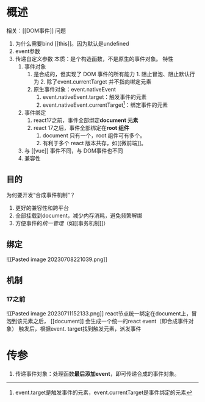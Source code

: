 # 概述
相关：[[DOM事件]] 
问题
1. 为什么需要bind [[this]]。因为默认是undefined
2. event参数
3. 传递自定义参数
本质：是个构造函数，不是原生的事件对象。
特性
	1. 事件对象
		1. 是合成的，但实现了 DOM 事件的所有能力
				1. 阻止冒泡、阻止默认行为 
				2. 除了event.currentTarget 并不指向绑定元素
		2. 原生事件对象：event.nativeEvent
			1. event.nativeEvent.target：触发事件的元素
			2. event.nativeEvent.currentTarget[^1]：绑定事件的元素
	2. 事件绑定
		1. react17之前，事件全部绑定**document 元素** 
		2. react 17之后，事件全部绑定在**root 组件** 
			1. document 只有一个，root 组件可有多个。
			2. 有利于多个 react 版本共存，如[[微前端]]。
	3. 与 [[vue]] 事件不同，与 DOM事件也不同
	4. 兼容性
## 目的
为何要开发“合成事件机制”？
1. 更好的兼容性和跨平台
2. 全部挂载到document，减少内存消耗，避免频繁解绑
3. 方便事件的*统一管理*（如[[事务机制]]）
## 绑定
![[Pasted image 20230708221039.png]]
## 机制
### 17之前
![[Pasted image 20230711152133.png]] 
react节点统一绑定在document上，冒泡到该元素之后，
[[document]] 会生成一个统一的react event（即合成事件对象）
触发后，根据event. target找到触发元素，派发事件
# 传参
1. 传递事件对象：处理函数**最后添加event**，即可传递合成的事件对象。


[^1]: event.target是触发事件的元素，event.currentTarget是事件绑定的元素